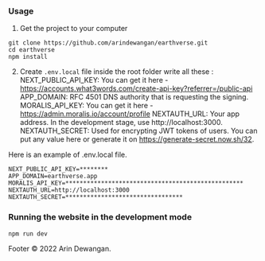 ### Usage
1. Get the project to your computer
```console
git clone https://github.com/arindewangan/earthverse.git
cd earthverse
npm install
```

2. Create `.env.local` file inside the root folder write all these :
NEXT_PUBLIC_API_KEY: You can get it here - https://accounts.what3words.com/create-api-key?referrer=/public-api
APP_DOMAIN: RFC 4501 DNS authority that is requesting the signing.
MORALIS_API_KEY: You can get it here - https://admin.moralis.io/account/profile
NEXTAUTH_URL: Your app address. In the development stage, use http://localhost:3000.
NEXTAUTH_SECRET: Used for encrypting JWT tokens of users. You can put any value here or generate it on https://generate-secret.now.sh/32. 

Here is  an example of .env.local file.
```
NEXT_PUBLIC_API_KEY=********
APP_DOMAIN=earthverse.app
MORALIS_API_KEY=**************************************************
NEXTAUTH_URL=http://localhost:3000
NEXTAUTH_SECRET=*********************************
```

### Running the website in the development mode
```console
npm run dev
```
Footer
© 2022 Arin Dewangan.

